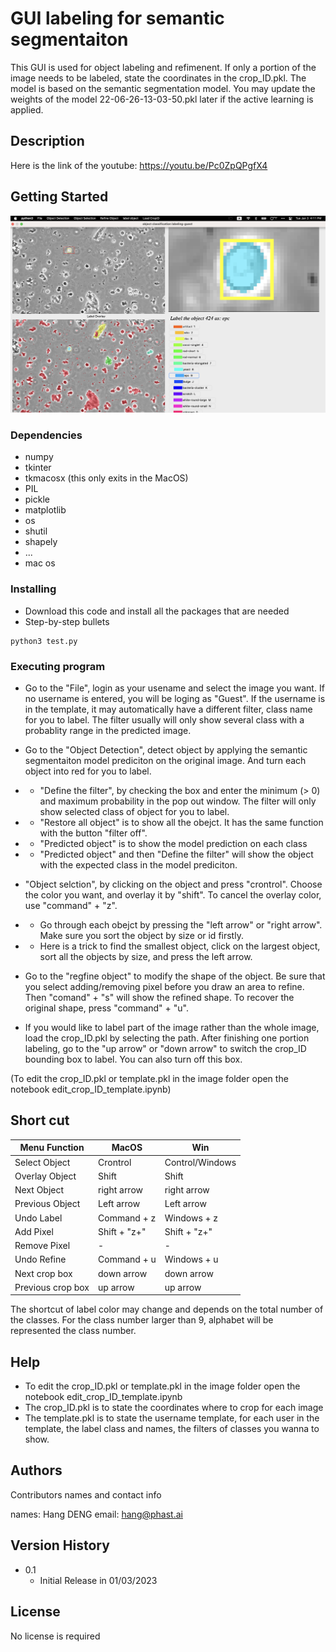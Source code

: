 # GUI labeling for semantic segmentaiton

This GUI is used for object labeling and refimenent. If only a portion of the image needs to be labeled, state the coordinates in the crop_ID.pkl.
The model is based on the semantic segmentation model. You may update the weights of the model 22-06-26-13-03-50.pkl later if the active learning is applied.

## Description

Here is the link of the youtube: https://youtu.be/Pc0ZpQPgfX4 

## Getting Started

![Screenshot](Semantic_Labeling_GUI/GUI_labeling.png)

### Dependencies

* numpy
* tkinter
* tkmacosx (this only exits in the MacOS)
* PIL
* pickle
* matplotlib
* os
* shutil
* shapely
* ...
* mac os

### Installing
* Download this code and install all the packages that are needed
* Step-by-step bullets
```
python3 test.py
```

### Executing program
*  Go to the "File", login as your usename and select the image you want. If no username is entered, you will be loging as "Guest". If the username is in the template, it may automatically have a different filter, class name for you to label. The filter usually will only show several class with a probablity range in the predicted image. 

*  Go to the "Object Detection", detect object by applying the semantic segmentaiton model prediciton on the original image. And turn each object into red for you to label.

* * "Define the filter", by checking the box and enter the minimum (> 0) and maximum probability in the pop out window. The filter will only show selected class of object for you to label.
* * "Restore all object" is to show all the obejct. It has the same function with the button "filter off".
* * "Predicted object" is to show the model prediction on each class
* * "Predicted object" and then "Define the filter" will show the object with the expected class in the model prediciton.

* "Object selction", by clicking on the object and press "crontrol". 
Choose the color you want, and overlay it by "shift". 
To cancel the overlay color, use "command" + "z".
* * Go through each obejct by pressing the "left arrow" or "right arrow". Make sure you sort the object by size or id firstly.
* * Here is a trick to find the smallest object, click on the largest object, sort all the objects by size, and press the left arrow.

* Go to the "regfine object" to modify the shape of the object. Be sure that you select adding/removing pixel before you draw an area to refine. Then "comand" + "s" will show the refined shape. To recover the original shape, press "command" + "u".

* If you would like to label part of the image rather than the whole image, load the crop_ID.pkl by selecting the path. After finishing one portion labeling, go to the "up arrow" or "down arrow" to switch the crop_ID bounding box to label. You can also turn off this box.

(To edit the crop_ID.pkl or template.pkl in the image folder open the notebook edit_crop_ID_template.ipynb) 

## Short cut
| Menu Function  | MacOS | Win | 
| ------------- | ------------- | ------------- | 
| Select Object  | Crontrol  | Control/Windows |
| Overlay Object  | Shift  | Shift|
| Next Object | right arrow |right arrow |
| Previous Object | Left arrow | Left arrow |
| Undo Label | Command + z | Windows + z
| Add Pixel | Shift + "z+" |Shift + "z+" |
| Remove Pixel | - |  - |
| Undo Refine | Command + u | Windows + u
| Next crop box | down arrow | down arrow |
| Previous crop box | up arrow |up arrow |

The shortcut of label color may change and depends on the total number of the classes. For the class number larger than 9, alphabet will be represented the class number.

## Help
* To edit the crop_ID.pkl or template.pkl in the image folder open the notebook edit_crop_ID_template.ipynb
* The crop_ID.pkl is to state the coordinates where to crop for each image
* The template.pkl is to state the username template, for each user in the template, the label class and names, the filters of classes you wanna to show.


## Authors

Contributors names and contact info

names: Hang DENG
email: hang@phast.ai

## Version History

* 0.1
    * Initial Release in 01/03/2023

## License

No license is required
